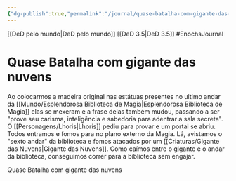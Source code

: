 ```yaml
---
{"dg-publish":true,"permalink":"/journal/quase-batalha-com-gigante-das-nuvens/","dgHomeLink":true,"dgPassFrontmatter":false,"dgShowBacklinks":true,"dgShowLocalGraph":true}
---
```


[[DeD pelo mundo|DeD pelo mundo]] [[DeD 3.5|DeD 3.5]]
#EnochsJournal

# Quase Batalha com gigante das nuvens

Ao colocarmos a madeira original nas estátuas presentes no ultimo andar da [[Mundo/Esplendorosa Biblioteca de Magia|Esplendorosa Biblioteca de Magia]] elas se mexeram e a frase delas também mudou, passando a ser "prove seu carisma, inteligência e sabedoria para adentrar a sala secreta".
O [[Personagens/Lhoris|Lhoris]] pediu para provar e um portal se abriu. Todos entramos e fomos para no plano externo da Magia.
Lá, avistamos o "sexto andar" da biblioteca e fomos atacados por um [[Criaturas/Gigante das Nuvens|Gigante das Nuvens]].
Como caímos entre o gigante e o andar da biblioteca, conseguimos correr para a biblioteca sem engajar.

<span 
	  class='ob-timelines' 
	  data-date='4720-01-16-03' 
	  data-title='Quase Batalha com gigante das nuvens' 
	  data-class='orange'> 
	Quase Batalha com gigante das nuvens
</span>